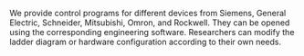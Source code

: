 We provide control programs for different devices from Siemens, General Electric, Schneider, Mitsubishi, Omron, and Rockwell. They can be opened using the corresponding engineering software. Researchers can modify the ladder diagram or hardware configuration according to their own needs.
